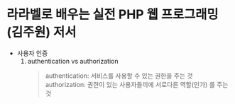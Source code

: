 # 라라벨로 배우는 실전 PHP 웹 프로그래밍 (김주원) 저서

- 사용자 인증
    1. authentication vs authorization
        > authentication: 서비스를 사용할 수 있는 권한을 주는 것
        > authorization: 권한이 있는 사용자들끼에 서로다른 역할(인가) 를 주는 것



